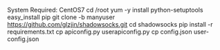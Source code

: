 System Required: CentOS7
cd /root
yum -y install python-setuptools
easy_install pip
git clone -b manyuser https://github.com/glzjin/shadowsocks.git
cd shadowsocks
pip install -r requirements.txt
cp apiconfig.py userapiconfig.py
cp config.json user-config.json
